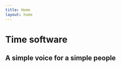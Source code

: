```yaml
---
title: Home
layout: home
---
```

# Time software
## A simple voice for a simple people


[use this template]: https://github.com/just-the-docs/just-the-docs-template/generate

